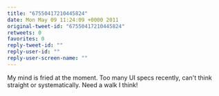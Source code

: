 ```yaml
---
title: "67550417210445824"
date: Mon May 09 11:24:09 +0000 2011
original-tweet-id: "67550417210445824"
retweets: 0
favorites: 0
reply-tweet-id: ""
reply-user-id: ""
reply-user-screen-name: ""
---
```

My mind is fried at the moment. Too many UI specs recently, can't think straight or systematically. Need a walk I think!

